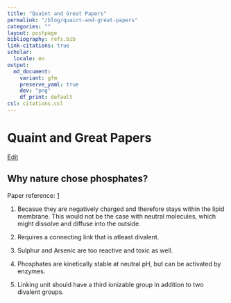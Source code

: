 ```yaml
---
title: "Quaint and Great Papers"
permalink: "/blog/quaint-and-great-papers"
categories: ""
layout: postpage
bibliography: refs.bib
link-citations: true
scholar:
  locale: en
output:
  md_document:
    variant: gfm
    preserve_yaml: true
    dev: "png"
    df_print: default
csl: citations.csl
---
```


# Quaint and Great Papers
[Edit](https://github.com/rajiv256/rajiv256.github.io/edit/main/_posts/2025-09-25-quaint-and-great-papers.md)


## Why nature chose phosphates? 

Paper reference: [1](https://www.science.org/doi/abs/10.1126/science.2434996)

1. Becasue they are negatively charged and therefore stays within the lipid membrane. This would not be the case with neutral molecules, which might dissolve and diffuse into the outside. 

2. Requires a connecting link that is atleast divalent.

3. Sulphur and Arsenic are too reactive and toxic as well. 

4. Phosphates are kinetically stable at neutral pH, but can be activated by enzymes.

5. Linking unit should have a third ionizable group in addition to two divalent groups. 
